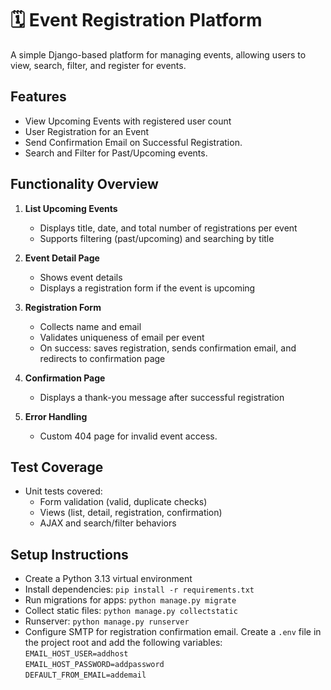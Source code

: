 # 🗓️ Event Registration Platform
A simple Django-based platform for managing events, allowing users to view, search, filter, and register for events.

## Features
- View Upcoming Events with registered user count
- User Registration for an Event
- Send Confirmation Email on Successful Registration.
- Search and Filter for Past/Upcoming events.

## Functionality Overview
1. **List Upcoming Events**  
   - Displays title, date, and total number of registrations per event  
   - Supports filtering (past/upcoming) and searching by title  

2. **Event Detail Page**  
   - Shows event details  
   - Displays a registration form if the event is upcoming  

3. **Registration Form**  
   - Collects name and email  
   - Validates uniqueness of email per event  
   - On success: saves registration, sends confirmation email, and redirects to confirmation page

4. **Confirmation Page**  
   - Displays a thank-you message after successful registration

5. **Error Handling**
   - Custom 404 page for invalid event access.

## Test Coverage
- Unit tests covered:
  - Form validation (valid, duplicate checks)
  - Views (list, detail, registration, confirmation)
  - AJAX and search/filter behaviors

## Setup Instructions
- Create a Python 3.13 virtual environment
- Install dependencies: ```pip install -r requirements.txt```
- Run migrations for apps: ```python manage.py migrate```
- Collect static files: ```python manage.py collectstatic```
- Runserver: ```python manage.py runserver```
- Configure SMTP for registration confirmation email. Create a `.env` file in the project root and add the following variables:<br>
  `EMAIL_HOST_USER=addhost`<br>
  `EMAIL_HOST_PASSWORD=addpassword`<br>
  `DEFAULT_FROM_EMAIL=addemail`
